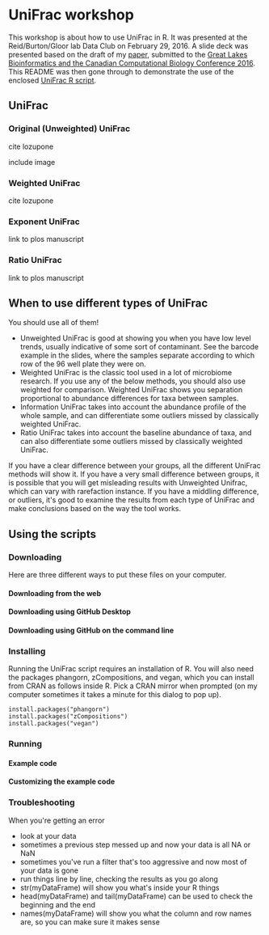 # UniFrac workshop

This workshop is about how to use UniFrac in R. It was presented at the Reid/Burton/Gloor lab Data Club on February 29, 2016. A slide deck was presented based on the draft of my [paper](expanding_the_unifrac_toolbox.pdf), submitted to the [Great Lakes Bioinformatics and the Canadian Computational Biology Conference 2016](https://www.iscb.org/glbioccbc2016). This README was then gone through to demonstrate the use of the enclosed [UniFrac R script](UniFrac.r).

## UniFrac

### Original (Unweighted) UniFrac

cite lozupone

include image

### Weighted UniFrac

cite lozupone

### Exponent UniFrac

link to plos manuscript

### Ratio UniFrac

link to plos manuscript

## When to use different types of UniFrac

You should use all of them!

* Unweighted UniFrac is good at showing you when you have low level trends, usually indicative of some sort of contaminant. See the barcode example in the slides, where the samples separate according to which row of the 96 well plate they were on.
* Weighted UniFrac is the classic tool used in a lot of microbiome research. If you use any of the below methods, you should also use weighted for comparison. Weighted UniFrac shows you separation proportional to abundance differences for taxa between samples.
* Information UniFrac takes into account the abundance profile of the whole sample, and can differentiate some outliers missed by classically weighted UniFrac.
* Ratio UniFrac takes into account the baseline abundance of taxa, and can also differentiate some outliers missed by classically weighted UniFrac.

If you have a clear difference between your groups, all the different UniFrac methods will show it. If you have a very small difference between groups, it is possible that you will get misleading results with Unweighted Unifrac, which can vary with rarefaction instance. If you have a middling difference, or outliers, it's good to examine the results from each type of UniFrac and make conclusions based on the way the tool works.

## Using the scripts

### Downloading

Here are three different ways to put these files on your computer.

#### Downloading from the web

#### Downloading using GitHub Desktop

#### Downloading using GitHub on the command line

### Installing

Running the UniFrac script requires an installation of R. You will also need the packages phangorn, zCompositions, and vegan, which you can install from CRAN as follows inside R. Pick a CRAN mirror when prompted (on my computer sometimes it takes a minute for this dialog to pop up).

```
install.packages("phangorn")
install.packages("zCompositions")
install.packages("vegan")
```

### Running

#### Example code

#### Customizing the example code

### Troubleshooting

When you're getting an error

* look at your data
 * sometimes a previous step messed up and now your data is all NA or NaN
 * sometimes you've run a filter that's too aggressive and now most of your data is gone
* run things line by line, checking the results as you go along
 * str(myDataFrame) will show you what's inside your R things
 * head(myDataFrame) and tail(myDataFrame) can be used to check the beginning and the end
 * names(myDataFrame) will show you what the column and row names are, so you can make sure it makes sense
 


